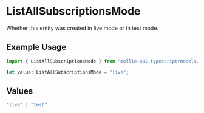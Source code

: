 # ListAllSubscriptionsMode

Whether this entity was created in live mode or in test mode.

## Example Usage

```typescript
import { ListAllSubscriptionsMode } from "mollie-api-typescript/models/operations";

let value: ListAllSubscriptionsMode = "live";
```

## Values

```typescript
"live" | "test"
```